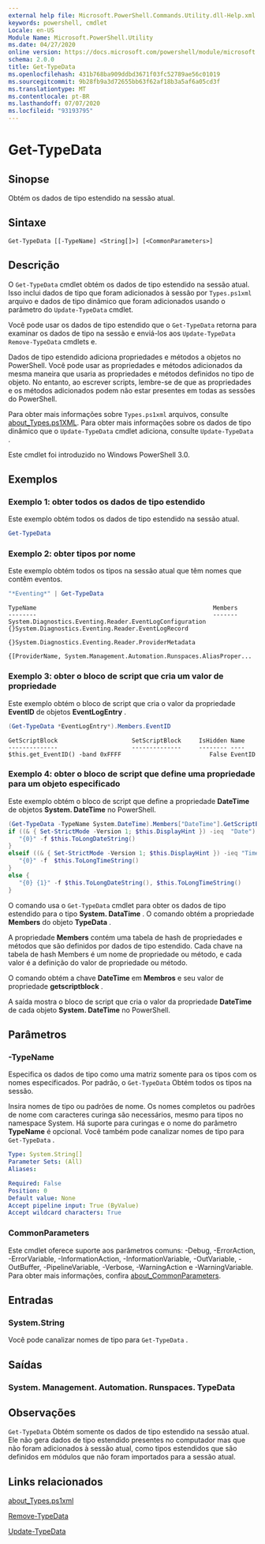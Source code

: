 ```yaml
---
external help file: Microsoft.PowerShell.Commands.Utility.dll-Help.xml
keywords: powershell, cmdlet
Locale: en-US
Module Name: Microsoft.PowerShell.Utility
ms.date: 04/27/2020
online version: https://docs.microsoft.com/powershell/module/microsoft.powershell.utility/get-typedata?view=powershell-5.1&WT.mc_id=ps-gethelp
schema: 2.0.0
title: Get-TypeData
ms.openlocfilehash: 431b768ba909ddbd3671f03fc52789ae56c01019
ms.sourcegitcommit: 9b28fb9a3d72655bb63f62af18b3a5af6a05cd3f
ms.translationtype: MT
ms.contentlocale: pt-BR
ms.lasthandoff: 07/07/2020
ms.locfileid: "93193795"
---
```

# Get-TypeData

## Sinopse
Obtém os dados de tipo estendido na sessão atual.

## Sintaxe

```
Get-TypeData [[-TypeName] <String[]>] [<CommonParameters>]
```

## Descrição

O `Get-TypeData` cmdlet obtém os dados de tipo estendido na sessão atual. Isso inclui dados de tipo que foram adicionados à sessão por `Types.ps1xml` arquivo e dados de tipo dinâmico que foram adicionados usando o parâmetro do `Update-TypeData` cmdlet.

Você pode usar os dados de tipo estendido que o `Get-TypeData` retorna para examinar os dados de tipo na sessão e enviá-los aos `Update-TypeData` `Remove-TypeData` cmdlets e.

Dados de tipo estendido adiciona propriedades e métodos a objetos no PowerShell. Você pode usar as propriedades e métodos adicionados da mesma maneira que usaria as propriedades e métodos definidos no tipo de objeto. No entanto, ao escrever scripts, lembre-se de que as propriedades e os métodos adicionados podem não estar presentes em todas as sessões do PowerShell.

Para obter mais informações sobre `Types.ps1xml` arquivos, consulte [about_Types.ps1XML](../Microsoft.PowerShell.Core/About/about_Types.ps1xml.md). Para obter mais informações sobre os dados de tipo dinâmico que o `Update-TypeData` cmdlet adiciona, consulte `Update-TypeData` .

Este cmdlet foi introduzido no Windows PowerShell 3.0.

## Exemplos

### Exemplo 1: obter todos os dados de tipo estendido

Este exemplo obtém todos os dados de tipo estendido na sessão atual.

 ```powershell
Get-TypeData
```

### Exemplo 2: obter tipos por nome

Este exemplo obtém todos os tipos na sessão atual que têm nomes que contêm eventos.

 ```powershell
"*Eventing*" | Get-TypeData
```

```Output
TypeName                                                  Members
--------                                                  -------
System.Diagnostics.Eventing.Reader.EventLogConfiguration  {}System.Diagnostics.Eventing.Reader.EventLogRecord
                                                          {}System.Diagnostics.Eventing.Reader.ProviderMetadata
                                                          {[ProviderName, System.Management.Automation.Runspaces.AliasProper...
```

### Exemplo 3: obter o bloco de script que cria um valor de propriedade

Este exemplo obtém o bloco de script que cria o valor da propriedade **EventID** de objetos **EventLogEntry** .

 ```powershell
(Get-TypeData *EventLogEntry*).Members.EventID
```

```Output
GetScriptBlock                     SetScriptBlock     IsHidden Name
--------------                     --------------     -------- ----
$this.get_EventID() -band 0xFFFF                         False EventID
```

### Exemplo 4: obter o bloco de script que define uma propriedade para um objeto especificado

Este exemplo obtém o bloco de script que define a propriedade **DateTime** de objetos **System. DateTime** no PowerShell.

 ```powershell
(Get-TypeData -TypeName System.DateTime).Members["DateTime"].GetScriptBlock
if ((& { Set-StrictMode -Version 1; $this.DisplayHint }) -ieq  "Date") {
    "{0}" -f $this.ToLongDateString()
}
elseif ((& { Set-StrictMode -Version 1; $this.DisplayHint }) -ieq "Time") {
    "{0}" -f  $this.ToLongTimeString()
}
else {
    "{0} {1}" -f $this.ToLongDateString(), $this.ToLongTimeString()
}
```

O comando usa o `Get-TypeData` cmdlet para obter os dados de tipo estendido para o tipo **System. DataTime** . O comando obtém a propriedade **Members** do objeto **TypeData** .

A propriedade **Members** contém uma tabela de hash de propriedades e métodos que são definidos por dados de tipo estendido. Cada chave na tabela de hash Members é um nome de propriedade ou método, e cada valor é a definição do valor de propriedade ou método.

O comando obtém a chave **DateTime** em **Membros** e seu valor de propriedade **getscriptblock** .

A saída mostra o bloco de script que cria o valor da propriedade **DateTime** de cada objeto **System. DateTime** no PowerShell.

## Parâmetros

### -TypeName

Especifica os dados de tipo como uma matriz somente para os tipos com os nomes especificados. Por padrão, o `Get-TypeData` Obtém todos os tipos na sessão.

Insira nomes de tipo ou padrões de nome. Os nomes completos ou padrões de nome com caracteres curinga são necessários, mesmo para tipos no namespace System. Há suporte para curingas e o nome do parâmetro **TypeName** é opcional. Você também pode canalizar nomes de tipo para `Get-TypeData` .

```yaml
Type: System.String[]
Parameter Sets: (All)
Aliases:

Required: False
Position: 0
Default value: None
Accept pipeline input: True (ByValue)
Accept wildcard characters: True
```

### CommonParameters

Este cmdlet oferece suporte aos parâmetros comuns: -Debug, -ErrorAction, -ErrorVariable, -InformationAction, -InformationVariable, -OutVariable, -OutBuffer, -PipelineVariable, -Verbose, -WarningAction e -WarningVariable. Para obter mais informações, confira [about_CommonParameters](https://go.microsoft.com/fwlink/?LinkID=113216).

## Entradas

### System.String

Você pode canalizar nomes de tipo para `Get-TypeData` .

## Saídas

### System. Management. Automation. Runspaces. TypeData

## Observações

`Get-TypeData` Obtém somente os dados de tipo estendido na sessão atual. Ele não gera dados de tipo estendido presentes no computador mas que não foram adicionados à sessão atual, como tipos estendidos que são definidos em módulos que não foram importados para a sessão atual.

## Links relacionados

[about_Types.ps1xml](../Microsoft.PowerShell.Core/About/about_Types.ps1xml.md)

[Remove-TypeData](Remove-TypeData.md)

[Update-TypeData](Update-TypeData.md)
